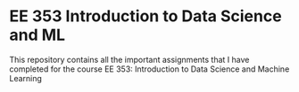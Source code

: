 # EE 353 Introduction to Data Science and ML
This repository contains all the important assignments that I have completed for the course EE 353: Introduction to Data Science and Machine Learning
